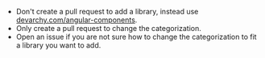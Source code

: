 * Don't create a pull request to add a library, instead use [devarchy.com/angular-components](https://devarchy.com/angular-components).
* Only create a pull request to change the categorization.
* Open an issue if you are not sure how to change the categorization to fit a library you want to add.
